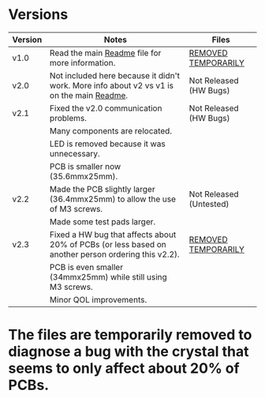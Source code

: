 # Versions
|Version|Notes|Files|
|---|---|---|
|v1.0|Read the main [Readme](../README.md#version-10) file for more information.|[REMOVED TEMPORARILY](./)|
|v2.0|Not included here because it didn't work. More info about v2 vs v1 is on the main [Readme](../README.md).|Not Released (HW Bugs)|
|v2.1|Fixed the v2.0 communication problems.|Not Released (HW Bugs)|
||Many components are relocated.|
||LED is removed because it was unnecessary.|
||PCB is smaller now (35.6mmx25mm).|
|v2.2|Made the PCB slightly larger (36.4mmx25mm) to allow the use of M3 screws.|Not Released (Untested)|
||Made some test pads larger.|
|v2.3|Fixed a HW bug that affects about 20% of PCBs (or less based on another person ordering this v2.2).|[REMOVED TEMPORARILY](./)|
||PCB is even smaller (34mmx25mm) while still using M3 screws.||
||Minor QOL improvements.||

# The files are temporarily removed to diagnose a bug with the crystal that seems to only affect about 20% of PCBs.
